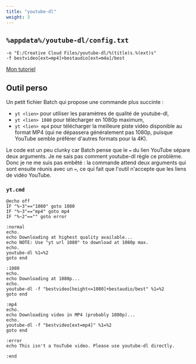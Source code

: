 ```yaml
---
title: "youtube-dl"
weight: 3
---
```


## `%appdata%/youtube-dl/config.txt`

```
-o "E:/Creative Cloud Files/youtube-dl/%(title)s.%(ext)s"
-f bestvideo[ext=mp4]+bestaudio[ext=m4a]/best
```

[Mon tutoriel](https://aureliendossantos.github.io/post/2020/telecharger-des-videos-youtube/)

## Outil perso

Un petit fichier Batch qui propose une commande plus succinte :

- `yt <lien>` pour utiliser les paramètres de qualité de youtube-dl,
- `yt <lien> 1080` pour télécharger en 1080p maximum,
- `yt <lien> mp4` pour télécharger la meilleure piste vidéo disponible au format MP4 (qui ne dépassera généralement pas 1080p, puisque YouTube semble préférer d'autres formats pour la 4K).

Le code est un peu clunky car Batch pense que le `=` du lien YouTube sépare deux arguments. Je ne sais pas comment youtube-dl règle ce problème. Donc je ne me suis pas embêté : la commande attend deux arguments qui sont ensuite réunis avec un `=`, ce qui fait que l'outil n'accepte que les liens de vidéo YouTube.

### `yt.cmd`

```batch
@echo off
IF "%~3"=="1080" goto 1080
IF "%~3"=="mp4" goto mp4
IF "%~2"=="" goto error

:normal
echo.
echo Downloading at highest quality available...
echo NOTE: Use "yt url 1080" to download at 1080p max.
echo.
youtube-dl %1=%2
goto end

:1080
echo.
echo Downloading at 1080p...
echo.
youtube-dl -f "bestvideo[height<=1080]+bestaudio/best" %1=%2
goto end

:mp4
echo.
echo Downloading video in MP4 (probably 1080p)...
echo.
youtube-dl -f "bestvideo[ext=mp4]" %1=%2
goto end

:error
echo This isn't a YouTube video. Please use youtube-dl directly.

:end
```
